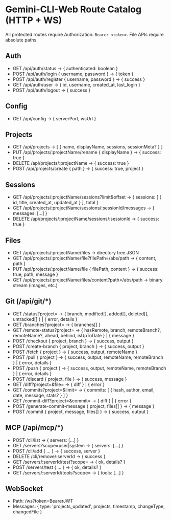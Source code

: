 # Gemini-CLI-Web Route Catalog (HTTP + WS)

All protected routes require Authorization: `Bearer <token>`. File APIs require absolute paths.

## Auth
- GET /api/auth/status → { authenticated: boolean }
- POST /api/auth/login { username, password } → { token }
- POST /api/auth/register { username, password } → { success }
- GET /api/auth/user → { id, username, created_at, last_login }
- POST /api/auth/logout → { success }

## Config
- GET /api/config → { serverPort, wsUrl }

## Projects
- GET /api/projects → [ { name, displayName, sessions, sessionMeta? } ]
- PUT /api/projects/:projectName/rename { displayName } → { success: true }
- DELETE /api/projects/:projectName → { success: true }
- POST /api/projects/create { path } → { success: true, project }

## Sessions
- GET /api/projects/:projectName/sessions?limit&offset → { sessions: [ { id, title, created_at, updated_at } ], total }
- GET /api/projects/:projectName/sessions/:sessionId/messages → { messages: [...] }
- DELETE /api/projects/:projectName/sessions/:sessionId → { success: true }

## Files
- GET /api/projects/:projectName/files → directory tree JSON
- GET /api/projects/:projectName/file?filePath=/abs/path → { content, path }
- PUT /api/projects/:projectName/file { filePath, content } → { success: true, path, message }
- GET /api/projects/:projectName/files/content?path=/abs/path → binary stream (images, etc.)

## Git (/api/git/*)
- GET /status?project= → { branch, modified[], added[], deleted[], untracked[] } | { error, details }
- GET /branches?project= → { branches[] }
- GET /remote-status?project= → { hasRemote, branch, remoteBranch?, remoteName?, ahead, behind, isUpToDate } | { message }
- POST /checkout { project, branch } → { success, output }
- POST /create-branch { project, branch } → { success, output }
- POST /fetch { project } → { success, output, remoteName }
- POST /pull { project } → { success, output, remoteName, remoteBranch } | { error, details }
- POST /push { project } → { success, output, remoteName, remoteBranch } | { error, details }
- POST /discard { project, file } → { success, message }
- GET /diff?project=&file= → { diff } | { error }
- GET /commits?project=&limit= → { commits: [ { hash, author, email, date, message, stats? } ] }
- GET /commit-diff?project=&commit= → { diff } | { error }
- POST /generate-commit-message { project, files[] } → { message }
- POST /commit { project, message, files[] } → { success, output }

## MCP (/api/mcp/*)
- POST /cli/list → { servers: [...] }
- GET /servers?scope=user|system → { servers: [...] }
- POST /cli/add { ... } → { success, server }
- DELETE /cli/remove/:serverId → { success }
- GET /servers/:serverId/test?scope= → { ok, details? }
- POST /servers/test { ... } → { ok, details? }
- GET /servers/:serverId/tools?scope= → { tools: [...] }

## WebSocket
- Path: /ws?token=BearerJWT
- Messages: { type: 'projects_updated', projects, timestamp, changeType, changedFile }
